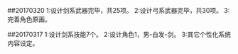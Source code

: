 ##20170320
1:设计剑系武器完毕，共25项。
2:设计弓系武器完毕，共30项。
3:完善角色原画。

##20170317
1:设计剑系技能7个。
2:设计角色1，男-白发-剑。
3:其它个性化系统内容设定。
